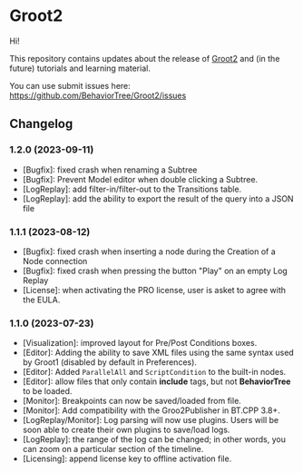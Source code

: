 # Groot2

Hi!

This repository contains updates about the release of [Groot2](https://www.behaviortree.dev/groot)
and (in the future) tutorials and learning material.

You can use submit issues here: https://github.com/BehaviorTree/Groot2/issues

## Changelog

### 1.2.0 (2023-09-11)
- [Bugfix]: fixed crash when renaming a Subtree
- [Bugfix]: Prevent Model editor when double clicking a Subtree.
- [LogReplay]: add filter-in/filter-out to the Transitions table.
- [LogReplay]: add the ability to export the result of the query into a JSON file

### 1.1.1 (2023-08-12)

- [Bugfix]: fixed crash when inserting a node during the Creation of a Node connection
- [Bugfix]: fixed crash when pressing the button "Play" on an empty Log Replay
- [License]: when activating the PRO license, user is asket to agree with the EULA.

### 1.1.0 (2023-07-23)
- [Visualization]: improved layout for Pre/Post Conditions boxes.
- [Editor]: Adding the ability to save XML files using the same syntax used by Groot1 (disabled by default in Preferences).
- [Editor]: Added `ParallelAll` and `ScriptCondition` to the built-in nodes.
- [Editor]: allow files that only contain **include** tags, but not **BehaviorTree** to be loaded.
- [Monitor]: Breakpoints can now be saved/loaded from file.
- [Monitor]: Add compatibility with the Groo2Publisher in BT.CPP 3.8+. 
- [LogReplay/Monitor]: Log parsing will now use plugins. Users will be soon able to create their own plugins to save/load logs.
- [LogReplay]: the range of the log can be changed; in other words, you can zoom on a particular section of the timeline.
- [Licensing]: append license key to offline activation file.


